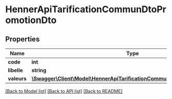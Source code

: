 # HennerApiTarificationCommunDtoPromotionDto

## Properties
Name | Type | Description | Notes
------------ | ------------- | ------------- | -------------
**code** | **int** |  | [optional] 
**libelle** | **string** |  | [optional] 
**valeurs** | [**\Swagger\Client\Model\HennerApiTarificationCommunDtoOptionPromotionDto[]**](HennerApiTarificationCommunDtoOptionPromotionDto.md) |  | [optional] 

[[Back to Model list]](../README.md#documentation-for-models) [[Back to API list]](../README.md#documentation-for-api-endpoints) [[Back to README]](../README.md)


